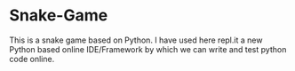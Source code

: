 # Snake-Game
This is a snake game based on Python. I have used here repl.it a new Python based online IDE/Framework by which we can write and test python code online.
